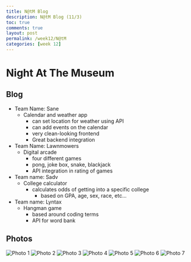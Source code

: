 ```yaml
---
title: N@tM Blog
description: N@tM Blog (11/3)
toc: true
comments: true
layout: post
permalink: /week12/N@tM
categories: [week 12]
---
```


# Night At The Museum
## Blog
- Team Name: Sane
    - Calendar and weather app
        - can set location for weather using API
        - can add events on the calendar
        - very clean-looking frontend
        - Great backend integration
- Team Name: Lawnmowers
    - Digital arcade
        - four different games
        - pong, joke box, snake, blackjack
        - API integration in rating of games
- Team name: Sadv
    - College calculator
        - calculates odds of getting into a specific college
            - based on GPA, age, sex, race, etc...
- Team name: Lyntax
    - Hangman game
        - based around coding terms
        - API for word bank

## Photos

![Photo 1]({{site.baseurl}}/images/NATM1.jpg)
![Photo 2]({{site.baseurl}}/images/NATM2.jpg)
![Photo 3]({{site.baseurl}}/images/NATM3.jpg)
![Photo 4]({{site.baseurl}}/images/NATM4.jpg)
![Photo 5]({{site.baseurl}}/images/NATM5.jpg)
![Photo 6]({{site.baseurl}}/images/NATM6.jpg)
![Photo 7]({{site.baseurl}}/images/NATM7.jpg)